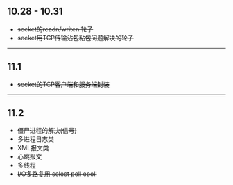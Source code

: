 
## 10.28 - 10.31
* ~~socket的readn/writen 轮子~~
* ~~socket用TCP传输沾包粘包问题解决的轮子~~
---------------------------------------
## 11.1
* ~~socket的TCP客户端和服务端封装~~
---------------------------------------
## 11.2
* ~~僵尸进程的解决(信号)~~
* 多进程日志类
* XML报文类
* 心跳报文
* 多线程
* ~~I/O多路复用 select poll epoll~~
